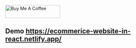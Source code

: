 <a href="https://www.buymeacoffee.com/mohabbatrj" target="_blank"><img src="https://cdn.buymeacoffee.com/buttons/default-orange.png" alt="Buy Me A Coffee" height="41" width="174"></a>

## Demo https://ecommerice-website-in-react.netlify.app/